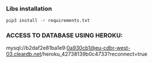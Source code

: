 ### Libs installation
```bash
pip3 install -r requirements.txt
```

### ACCESS TO DATABASE USING HEROKU:

mysql://b2daf2e81ba1e9:0a930cb1@eu-cdbr-west-03.cleardb.net/heroku_42738139b0c4733?reconnect=true